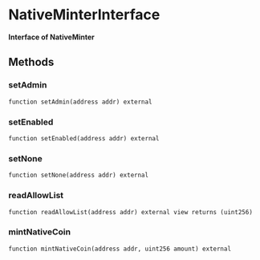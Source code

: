 # NativeMinterInterface

**Interface of NativeMinter**






## Methods

### setAdmin



```solidity
function setAdmin(address addr) external
```


### setEnabled



```solidity
function setEnabled(address addr) external
```


### setNone



```solidity
function setNone(address addr) external
```


### readAllowList



```solidity
function readAllowList(address addr) external view returns (uint256)
```


### mintNativeCoin



```solidity
function mintNativeCoin(address addr, uint256 amount) external
```



